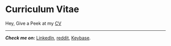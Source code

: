 # Curriculum Vitae

Hey, Give a Peek at my [CV](https://shanmuga-raj.github.io/CV/)

***
***Check me on:*** [LinkedIn](https://www.linkedin.com/in/its-me-shanmuga-raj/), [reddit](https://www.reddit.com/user/Shanmuga-raj), [Keybase](https://keybase.io/shanmugaraj).

